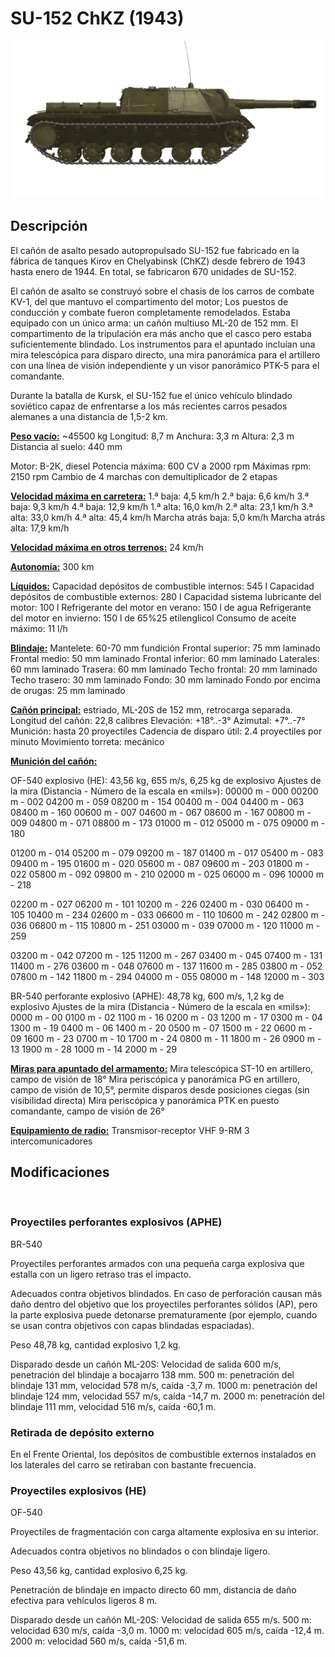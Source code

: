 ﻿# SU-152 ChKZ (1943)

![_su152](../images/_su152.png)

## Descripción

El cañón de asalto pesado autopropulsado SU-152 fue fabricado en la fábrica de tanques Kirov en Chelyabinsk (ChKZ) desde febrero de 1943 hasta enero de 1944. En total, se fabricaron 670 unidades de SU-152. 

El cañón de asalto se construyó sobre el chasis de los carros de combate KV-1, del que mantuvo el compartimento del motor; Los puestos de conducción y combate fueron completamente remodelados. Estaba equipado con un único arma: un cañón multiuso ML-20 de 152 mm. El compartimento de la tripulación era más ancho que el casco pero estaba suficientemente blindado. Los instrumentos para el apuntado incluían una mira telescópica para disparo directo, una mira panorámica para el artillero con una línea de visión independiente y un visor panorámico PTK-5 para el comandante.

Durante la batalla de Kursk, el SU-152 fue el único vehículo blindado soviético capaz de enfrentarse a los más recientes carros pesados alemanes a una distancia de 1,5-2 km.

<b><u>Peso vacío:</u></b> ~45500 kg
Longitud: 8,7 m
Anchura: 3,3 m
Altura: 2,3 m
Distancia al suelo: 440 mm

Motor: В-2К, diesel
Potencia máxima: 600 CV a 2000 rpm
Máximas rpm: 2150 rpm
Cambio de 4 marchas con demultiplicador de 2 etapas

<b><u>Velocidad máxima en carretera:</u></b>
1.ª baja: 4,5 km/h
2.ª baja: 6,6 km/h
3.ª baja: 9,3 km/h
4.ª baja: 12,9 km/h
1.ª alta: 16,0 km/h
2.ª alta: 23,1 km/h
3.ª alta: 33,0 km/h
4.ª alta: 45,4 km/h
Marcha atrás baja: 5,0 km/h
Marcha atrás alta: 17,9 km/h

<b><u>Velocidad máxima en otros terrenos:</u></b> 24 km/h

<b><u>Autonomía:</u></b> 300 km

<b><u>Líquidos:</u></b>
Capacidad depósitos de combustible internos: 545 l
Capacidad depósitos de combustible externos: 280 l
Capacidad sistema lubricante del motor: 100 l
Refrigerante del motor en verano: 150 l de agua
Refrigerante del motor en invierno: 150 l de 65%25 etilenglicol
Consumo de aceite máximo: 11 l/h

<b><u>Blindaje:</u></b>
Mantelete: 60-70 mm fundición
Frontal superior: 75 mm laminado
Frontal medio: 50 mm laminado
Frontal inferior: 60 mm laminado
Laterales: 60 mm laminado
Trasera: 60 mm laminado
Techo frontal: 20 mm laminado
Techo trasero: 30 mm laminado
Fondo: 30 mm laminado
Fondo por encima de orugas: 25 mm laminado

<b><u>Cañón principal:</u></b> estriado, ML-20S de 152 mm, retrocarga separada.
Longitud del cañón: 22,8 calibres
Elevación: +18°..-3°
Azimutal: +7°..-7°
Munición: hasta 20 proyectiles
Cadencia de disparo útil: 2.4 proyectiles por minuto
Movimiento torreta: mecánico

<b><u>Munición del cañón:</u></b> 

OF-540 explosivo (HE): 43,56 kg, 655 m/s, 6,25 kg de explosivo
Ajustes de la mira
(Distancia - Número de la escala en «mils»):
00000 m - 000
00200 m - 002    04200 m - 059    08200 m - 154
00400 m - 004    04400 m - 063    08400 m - 160
00600 m - 007    04600 m - 067    08600 m - 167
00800 m - 009    04800 m - 071    08800 m - 173
01000 m - 012    05000 m - 075    09000 m - 180

01200 m - 014    05200 m - 079    09200 m - 187
01400 m - 017    05400 m - 083    09400 m - 195
01600 m - 020    05600 m - 087    09600 m - 203
01800 m - 022    05800 m - 092    09800 m - 210
02000 m - 025    06000 m - 096    10000 m - 218

02200 m - 027    06200 m - 101    10200 m - 226
02400 m - 030    06400 m - 105    10400 m - 234
02600 m - 033    06600 m - 110    10600 m - 242
02800 m - 036    06800 m - 115    10800 m - 251
03000 m - 039    07000 m - 120    11000 m - 259

03200 m - 042    07200 m - 125    11200 m - 267
03400 m - 045    07400 m - 131    11400 m - 276
03600 m - 048    07600 m - 137    11600 m - 285
03800 m - 052    07800 m - 142    11800 m - 294
04000 m - 055    08000 m - 148    12000 m - 303

BR-540 perforante explosivo (APHE): 48,78 kg, 600 m/s, 1,2 kg de explosivo
Ajustes de la mira
(Distancia - Número de la escala en «mils»):
0000 m - 00
0100 m - 02    1100 m - 16
0200 m - 03    1200 m - 17
0300 m - 04    1300 m - 19
0400 m - 06    1400 m - 20
0500 m - 07    1500 m - 22
0600 m - 09    1600 m - 23
0700 m - 10    1700 m - 24
0800 m - 11    1800 m - 26
0900 m - 13    1900 m - 28
1000 m - 14    2000 m - 29

<b><u>Miras para apuntado del armamento:</u></b>
Mira telescópica ST-10 en artillero, campo de visión de 18°
Mira periscópica y panorámica PG en artillero, campo de visión de 10,5°, permite disparos desde posiciones ciegas (sin visibilidad directa)
Mira periscópica y panorámica PTK en puesto comandante, campo de visión de 26°

<b><u>Equipamiento de radio:</u></b>
Transmisor-receptor VHF 9-RM
3 intercomunicadores

## Modificaciones
﻿

### Proyectiles perforantes explosivos (APHE)

BR-540

Proyectiles perforantes armados con una pequeña carga explosiva que estalla con un ligero retraso tras el impacto.

Adecuados contra objetivos blindados. En caso de perforación causan más daño dentro del objetivo que los proyectiles perforantes sólidos (AP), pero la parte explosiva puede detonarse prematuramente (por ejemplo, cuando se usan contra objetivos con capas blindadas espaciadas).

Peso 48,78 kg, cantidad explosivo 1,2 kg.

Disparado desde un cañón ML-20S:
Velocidad de salida 600 m/s, penetración del blindaje a bocajarro 138 mm.
500 m: penetración del blindaje 131 mm, velocidad 578 m/s, caída -3,7 m.
1000 m: penetración del blindaje 124 mm, velocidad 557 m/s, caída -14,7 m.
2000 m: penetración del blindaje 111 mm, velocidad 516 m/s, caída -60,1 m.﻿

### Retirada de depósito externo

En el Frente Oriental, los depósitos de combustible externos instalados en los laterales del carro se retiraban con bastante frecuencia.
﻿

### Proyectiles explosivos (HE)

OF-540

Proyectiles de fragmentación con carga altamente explosiva en su interior.

Adecuados contra objetivos no blindados o con blindaje ligero.

Peso 43,56 kg, cantidad explosivo 6,25 kg.

Penetración de blindaje en impacto directo 60 mm, distancia de daño efectiva para vehículos ligeros 8 m.

Disparado desde un cañón ML-20S:
Velocidad de salida 655 m/s.
500 m: velocidad 630 m/s, caída -3,0 m.
1000 m: velocidad 605 m/s, caída -12,4 m.
2000 m: velocidad 560 m/s, caída -51,6 m.